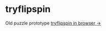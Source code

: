 # tryflipspin
Old puzzle prototype
[tryflipspin in browser -> ](https://nanjizal.github.io/tryflipspin/bin/jsprime/TryFlipSpin/)
